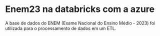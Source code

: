 # Enem23 na databricks com a azure
A base de dados do  ENEM (Exame Nacional do Ensino Médio - 2023) foi utilizada para o processamento de dados em um ETL. 
